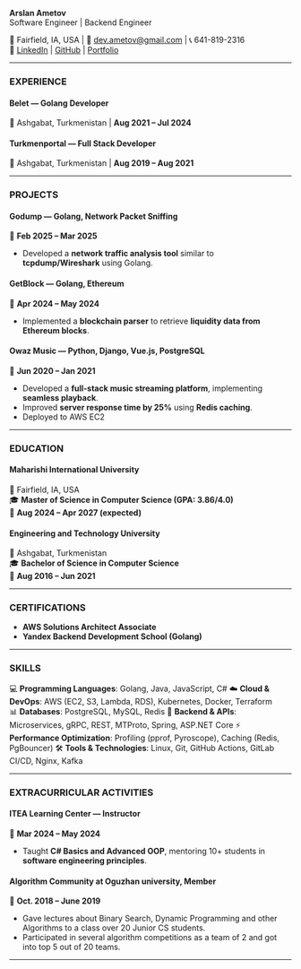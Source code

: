 **Arslan Ametov**  
Software Engineer | Backend Engineer  

📍 Fairfield, IA, USA | 📧 dev.ametov@gmail.com | 📞 641-819-2316  
🔗 [LinkedIn](https://www.linkedin.com/in/dev-ametov/) | [GitHub](https://github.com/ametow) | [Portfolio](https://arslanbek.com)  

---  

### **EXPERIENCE**  
#### **Belet** — Golang Developer  
📍 Ashgabat, Turkmenistan | **Aug 2021 – Jul 2024**  

#### **Turkmenportal** — Full Stack Developer  
📍 Ashgabat, Turkmenistan | **Aug 2019 – Aug 2021**  

---  

### **PROJECTS**  
#### **Godump** — Golang, Network Packet Sniffing  
📅 **Feb 2025 – Mar 2025**  
- Developed a **network traffic analysis tool** similar to **tcpdump/Wireshark** using Golang.  

#### **GetBlock** — Golang, Ethereum  
📅 **Apr 2024 – May 2024**  
- Implemented a **blockchain parser** to retrieve **liquidity data from Ethereum blocks**.  

#### **Owaz Music** — Python, Django, Vue.js, PostgreSQL  
📅 **Jun 2020 – Jan 2021**  
- Developed a **full-stack music streaming platform**, implementing **seamless playback**.  
- Improved **server response time by 25%** using **Redis caching**.
- Deployed to AWS EC2

---  

### **EDUCATION**  
#### **Maharishi International University**  
📍 Fairfield, IA, USA  
🎓 **Master of Science in Computer Science (GPA: 3.86/4.0)**  
📅 **Aug 2024 – Apr 2027 (expected)**  

#### **Engineering and Technology University**  
📍 Ashgabat, Turkmenistan  
🎓 **Bachelor of Science in Computer Science**  
📅 **Aug 2016 – Jun 2021**  

---  

### **CERTIFICATIONS**  
- **AWS Solutions Architect Associate**  
- **Yandex Backend Development School (Golang)**  

---  

### **SKILLS**  
💻 **Programming Languages**: Golang, Java, JavaScript, C#
☁️ **Cloud & DevOps**: AWS (EC2, S3, Lambda, RDS), Kubernetes, Docker, Terraform  
📊 **Databases**: PostgreSQL, MySQL, Redis
🔗 **Backend & APIs**: Microservices, gRPC, REST, MTProto, Spring, ASP.NET Core
⚡ **Performance Optimization**: Profiling (pprof, Pyroscope), Caching (Redis, PgBouncer)
🛠 **Tools & Technologies**: Linux, Git, GitHub Actions, GitLab CI/CD, Nginx, Kafka

---  

### **EXTRACURRICULAR ACTIVITIES**  
#### **ITEA Learning Center** — Instructor  
📅 **Mar 2024 – May 2024**  
- Taught **C# Basics and Advanced OOP**, mentoring 10+ students in **software engineering principles**.  

#### **Algorithm Community at Oguzhan university**, Member
📅 **Oct. 2018 – June 2019** 
- Gave lectures about Binary Search, Dynamic Programming and other Algorithms to a class over 20 Junior CS students.
- Participated in several algorithm competitions as a team of 2 and got into top 5 out of 20 teams.
---
